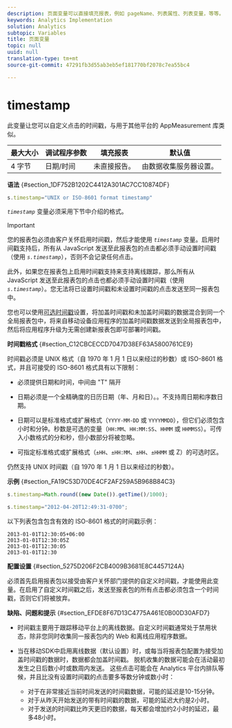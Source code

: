 ```yaml
---
description: 页面变量可以直接填充报表，例如 pageName、列表属性、列表变量，等等。
keywords: Analytics Implementation
solution: Analytics
subtopic: Variables
title: 页面变量
topic: null
uuid: null
translation-type: tm+mt
source-git-commit: 47291fb3d55ab3eb5ef181770bf2078c7ea55bc4

---
```



# timestamp

此变量让您可以自定义点击的时间戳，与用于其他平台的 AppMeasurement 库类似。


<!-- 

timestamp.xml

 -->

| 最大大小 | 调试程序参数 | 填充报表 | 默认值 |
|---|---|---|---|
| 4 字节 | 日期/时间 | 未直接报告。 | 由数据收集服务器设置。 |

**语法** {#section_1DF752B1202C4412A301AC7CC10874DF}

```js
s.timestamp="UNIX or ISO-8601 format timestamp"
```

*`timestamp`* 变量必须采用下节中介绍的格式。

>[!IMPORTANT]
>
>您的报表包必须由客户关怀启用时间戳，然后才能使用 *`timestamp`* 变量。启用时间戳支持后，所有从 JavaScript 发送至此报表包的点击都必须手动设置时间戳（使用 *`s.timestamp`*），否则不会记录任何点击。
>
>此外，如果您在报表包上启用时间戳支持来支持离线跟踪，那么所有从 JavaScript 发送至此报表包的点击也都必须手动设置时间戳（使用 *`s.timestamp`*）。您无法将已设置时间戳和未设置时间戳的点击发送至同一报表包中。
>
>您也可以使用[可选时间戳](/help/implement/js-implementation/timestamps-overview.md)设置，将加盖时间戳和未加盖时间戳的数据混合到同一个全局报表包中，将来自移动设备应用程序的加盖时间戳数据发送到全局报表包中，然后将应用程序升级为无需创建新报表包即可部署时间戳。

**时间戳格式** {#section_C12CBCECCD7047D38EF63A5800761CE9}

时间戳必须是 UNIX 格式（自 1970 年 1 月 1 日以来经过的秒数）或 ISO-8601 格式，并且可接受的 ISO-8601 格式具有以下限制：

* 必须提供日期和时间，中间由 "T" 隔开
* 日期必须是一个全精确度的日历日期（年、月和日）。。不支持周日期和序数日期。
* 日期可以是标准格式或扩展格式（`YYYY-MM-DD` 或 `YYYYMMDD`），但它们必须包含小时和分钟。秒数是可选的变量（`HH:MM`、`HH:MM:SS`、`HHMM` 或 `HHMMSS`）。可传入小数格式的分和秒，但小数部分将被忽略。

* 可指定标准格式或扩展格式（`±HH`、`±HH:MM`、`±HH`、`±HHMM` 或 Z）的可选时区。

仍然支持 UNIX 时间戳（自 1970 年 1 月 1 日以来经过的秒数）。

**示例** {#section_FA19C53D70DE4CF2AF259A5B968B84C3}

```js
s.timestamp=Math.round((new Date()).getTime()/1000);
```

```js
s.timestamp="2012-04-20T12:49:31-0700";
```

以下列表包含包含有效的 ISO-8601 格式的时间戳示例：

```
2013-01-01T12:30:05+06:00 
2013-01-01T12:30:05Z 
2013-01-01T12:30:05 
2013-01-01T12:30
```

**配置设置** {#section_5275D206F2CB4009B3681E8C4457124A}

必须首先启用报表包以接受由客户关怀部门提供的自定义时间戳，才能使用此变量。在启用了自定义时间戳之后，发送至报表包的所有点击都必须包含一个时间戳，否则它们将被放弃。

**缺陷、问题和提示** {#section_EFDE8F67D13C4775A461E0B00D30AFD7}

* 时间戳主要用于跟踪移动平台上的离线数据。自定义时间戳通常处于禁用状态，除非您同时收集同一报表包内的 Web 和离线应用程序数据。
* 当在移动SDK中启用离线数据（默认设置）时，或每当将报表包配置为接受加盖时间戳的数据时，数据都会加盖时间戳。 脱机收集的数据可能会在活动最初发生之日后数小时或数周内发送。 这些点击可能会在 Analytics 平台内排队等候，并且比没有设置时间戳的点击要多等数分钟或数小时：

   * 对于在非常接近当前时间发送的时间戳数据，可能的延迟是10-15分钟。
   * 对于从昨天开始发送的带有时间戳的数据，可能的延迟大约是2小时。
   * 对于发送的时间戳比昨天更旧的数据，每天都会增加约2小时的延迟，最多48小时。


